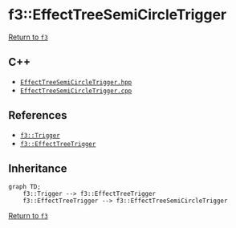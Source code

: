 # f3::EffectTreeSemiCircleTrigger

[Return to `f3`](/docs/f3.md)

## C++

- [`EffectTreeSemiCircleTrigger.hpp`](/c++/include/EffectTreeSemiCircleTrigger.hpp)
- [`EffectTreeSemiCircleTrigger.cpp`](/c++/source/EffectTreeSemiCircleTrigger.cpp)

## References

- [`f3::Trigger`](/docs/f3/Trigger.md)
- [`f3::EffectTreeTrigger`](/docs/f3/EffectTreeTrigger.md)

## Inheritance

```mermaid
graph TD;
    f3::Trigger --> f3::EffectTreeTrigger
    f3::EffectTreeTrigger --> f3::EffectTreeSemiCircleTrigger
```

[Return to `f3`](/docs/f3.md)
